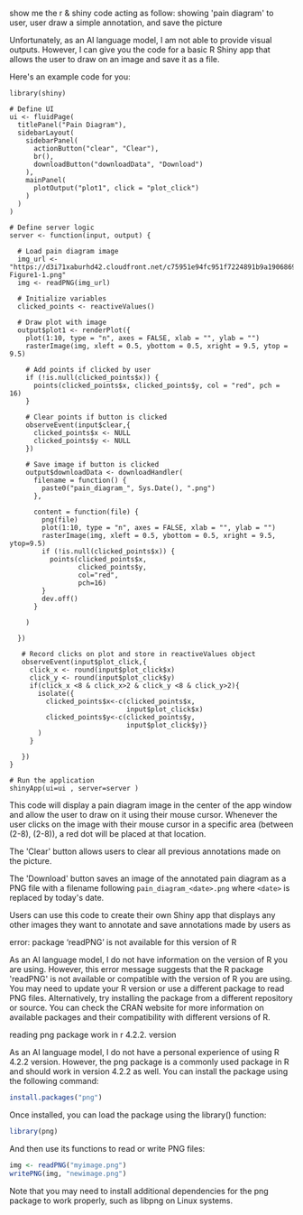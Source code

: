show me the  r & shiny code acting as follow: showing 'pain diagram' to user, user draw a simple annotation, and save the picture

Unfortunately, as an AI language model, I am not able to provide visual outputs. However, I can give you the code for a basic R Shiny app that allows the user to draw on an image and save it as a file. 

Here's an example code for you:

```
library(shiny)

# Define UI
ui <- fluidPage(
  titlePanel("Pain Diagram"),
  sidebarLayout(
    sidebarPanel(
      actionButton("clear", "Clear"),
      br(),
      downloadButton("downloadData", "Download")
    ),
    mainPanel(
      plotOutput("plot1", click = "plot_click")
    )
  )
)

# Define server logic
server <- function(input, output) {
  
  # Load pain diagram image
  img_url <- "https://d3i71xaburhd42.cloudfront.net/c75951e94fc951f7224891b9a1906869265877d5/3-Figure1-1.png"
  img <- readPNG(img_url)
  
  # Initialize variables
  clicked_points <- reactiveValues()
  
  # Draw plot with image
  output$plot1 <- renderPlot({
    plot(1:10, type = "n", axes = FALSE, xlab = "", ylab = "")
    rasterImage(img, xleft = 0.5, ybottom = 0.5, xright = 9.5, ytop = 9.5)
    
    # Add points if clicked by user
    if (!is.null(clicked_points$x)) {
      points(clicked_points$x, clicked_points$y, col = "red", pch = 16)
    }
    
    # Clear points if button is clicked
    observeEvent(input$clear,{
      clicked_points$x <- NULL
      clicked_points$y <- NULL
    })
    
    # Save image if button is clicked
    output$downloadData <- downloadHandler(
      filename = function() {
        paste0("pain_diagram_", Sys.Date(), ".png")
      },
      
      content = function(file) {
        png(file)
        plot(1:10, type = "n", axes = FALSE, xlab = "", ylab = "")
        rasterImage(img, xleft = 0.5, ybottom = 0.5, xright = 9.5, ytop=9.5)
        if (!is.null(clicked_points$x)) {
          points(clicked_points$x,
                 clicked_points$y,
                 col="red",
                 pch=16)
        }
        dev.off()
      }
      
    )
    
  })
  
   # Record clicks on plot and store in reactiveValues object 
   observeEvent(input$plot_click,{
     click_x <- round(input$plot_click$x)
     click_y <- round(input$plot_click$y)
     if(click_x <8 & click_x>2 & click_y <8 & click_y>2){
       isolate({
         clicked_points$x<-c(clicked_points$x,
                             input$plot_click$x)
         clicked_points$y<-c(clicked_points$y,
                             input$plot_click$y)}
       )
     }
     
   })
}

# Run the application 
shinyApp(ui=ui , server=server )
```

This code will display a pain diagram image in the center of the app window and allow the user to draw on it using their mouse cursor. Whenever the user clicks on the image with their mouse cursor in a specific area (between (2-8), (2-8)), a red dot will be placed at that location.

The 'Clear' button allows users to clear all previous annotations made on the picture.

The 'Download' button saves an image of the annotated pain diagram as a PNG file with a filename following `pain_diagram_<date>.png` where `<date>` is replaced by today's date.

Users can use this code to create their own Shiny app that displays any other images they want to annotate and save annotations made by users as


error: package ‘readPNG’ is not available for this version of R

As an AI language model, I do not have information on the version of R you are using. However, this error message suggests that the R package 'readPNG' is not available or compatible with the version of R you are using. You may need to update your R version or use a different package to read PNG files. Alternatively, try installing the package from a different repository or source. You can check the CRAN website for more information on available packages and their compatibility with different versions of R.

reading png package work in r 4.2.2. version

As an AI language model, I do not have a personal experience of using R 4.2.2 version. However, the png package is a commonly used package in R and should work in version 4.2.2 as well. You can install the package using the following command:

``` r
install.packages("png")
```

Once installed, you can load the package using the library() function:

``` r
library(png)
```

And then use its functions to read or write PNG files:

``` r
img <- readPNG("myimage.png")
writePNG(img, "newimage.png")
```

Note that you may need to install additional dependencies for the png package to work properly, such as libpng on Linux systems.